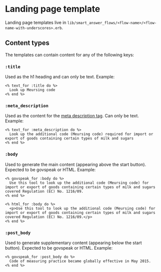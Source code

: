 # Landing page template

Landing page templates live in `lib/smart_answer_flows/<flow-name>/<flow-name-with-underscores>.erb`.

## Content types

The templates can contain content for any of the following keys:

### `:title`

Used as the h1 heading and can only be text. Example:

```erb
<% text_for :title do %>
  Look up Meursing code
<% end %>
```

### `:meta_description`

Used as the content for the [meta description tag][meta-description]. Can only be text. Example:

```erb
<% text_for :meta_description do %>
  Look up the additional code (Meursing code) required for import or export of goods containing certain types of milk and sugars
<% end %>
```

### `:body`

Used to generate the main content (appearing above the start button). Expected to be govspeak or HTML. Example:

```erb
<% govspeak_for :body do %>
  Use this tool to look up the additional code (Meursing code) for import or export of goods containing certain types of milk and sugars covered Regulation (EC) No. 1216/09.
<% end %>
```

```erb
<% html_for :body do %>
  <p>Use this tool to look up the additional code (Meursing code) for import or export of goods containing certain types of milk and sugars covered Regulation (EC) No. 1216/09.</p>
<% end %>
```
### `:post_body`

Used to generate supplementary content (appearing below the start button). Expected to be govspeak or HTML. Example:

```erb
<% govspeak_for :post_body do %>
  Code of measuring practice became globally effective in May 2015.
<% end %>
```

[meta-description]: https://moz.com/learn/seo/meta-description
